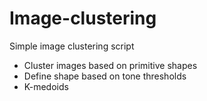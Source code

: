 # Image-clustering
Simple image clustering script

- Cluster images based on primitive shapes 
- Define shape based on tone thresholds 
- K-medoids
